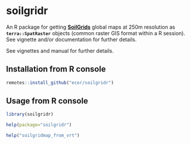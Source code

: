 # soilgridr

An R package for getting [**SoilGrids**](https://soilgrids.org/) global maps at 250m resolution as **`terra::SpatRaster`** objects (common raster GIS format within a R session). See vignette and/or documentation for further details.

See vignettes and manual for further details.

## Installation from R console

``` R
remotes::install_github("ecor/soilgridr")
```

## Usage from R console

``` R
library(soilgridr)

help(package="soilgridr")

help("soilgridmap_from_vrt") 
```
